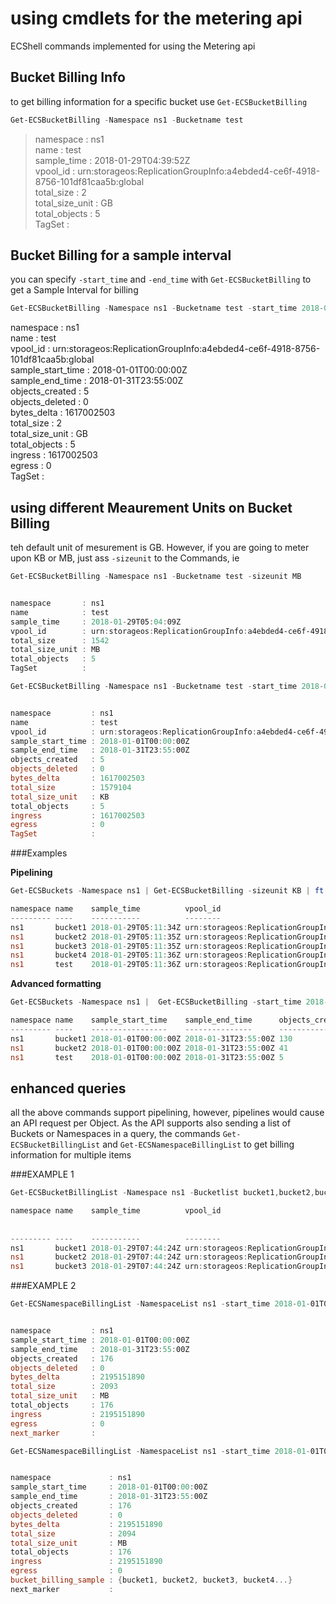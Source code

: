 # using cmdlets for the metering api

ECShell commands implemented for using the Metering api

## Bucket Billing Info 
to get billing information for a specific bucket use `Get-ECSBucketBilling`  

```Powershell
Get-ECSBucketBilling -Namespace ns1 -Bucketname test
```

>namespace       : ns1   
>name            : test    
>sample_time     : 2018-01-29T04:39:52Z    
>vpool_id        : urn:storageos:ReplicationGroupInfo:a4ebded4-ce6f-4918-8756-101df81caa5b:global  
>total_size      : 2  
>total_size_unit : GB  
>total_objects   : 5  
>TagSet          :  

## Bucket Billing for a sample interval

you can specify `-start_time` and `-end_time` with `Get-ECSBucketBilling` to get a Sample Interval for billing  

```Powershell 
Get-ECSBucketBilling -Namespace ns1 -Bucketname test -start_time 2018-01-01T00:00 -end_time 2018-01-31T23:55
```

>
namespace         : ns1  
name              : test  
vpool_id          : urn:storageos:ReplicationGroupInfo:a4ebded4-ce6f-4918-8756-101df81caa5b:global  
sample_start_time : 2018-01-01T00:00:00Z  
sample_end_time   : 2018-01-31T23:55:00Z  
objects_created   : 5  
objects_deleted   : 0  
bytes_delta       : 1617002503  
total_size        : 2  
total_size_unit   : GB  
total_objects     : 5  
ingress           : 1617002503  
egress            : 0  
TagSet            :  
>

## using different Meaurement Units on Bucket Billing 
teh default unit of mesurement is GB. However, if you are going to meter upon KB or MB, just ass `-sizeunit` to the Commands, ie

```Powershell
Get-ECSBucketBilling -Namespace ns1 -Bucketname test -sizeunit MB


namespace       : ns1  
name            : test  
sample_time     : 2018-01-29T05:04:09Z  
vpool_id        : urn:storageos:ReplicationGroupInfo:a4ebded4-ce6f-4918-8756-101df81caa5b:global  
total_size      : 1542  
total_size_unit : MB  
total_objects   : 5  
TagSet          :  
```


```Powershell
Get-ECSBucketBilling -Namespace ns1 -Bucketname test -start_time 2018-01-01T00:00 -end_time 2018-01-31T23:55 -sizeunit KB


namespace         : ns1
name              : test
vpool_id          : urn:storageos:ReplicationGroupInfo:a4ebded4-ce6f-4918-8756-101df81caa5b:global
sample_start_time : 2018-01-01T00:00:00Z
sample_end_time   : 2018-01-31T23:55:00Z
objects_created   : 5
objects_deleted   : 0
bytes_delta       : 1617002503
total_size        : 1579104
total_size_unit   : KB
total_objects     : 5
ingress           : 1617002503
egress            : 0
TagSet            :
```

###Examples

**Pipelining** 
```Powershell
Get-ECSBuckets -Namespace ns1 | Get-ECSBucketBilling -sizeunit KB | ft -AutoSize

namespace name    sample_time          vpool_id                                                                       total_size total_size_unit total_objects TagSet
--------- ----    -----------          --------                                                                       ---------- --------------- ------------- ------
ns1       bucket1 2018-01-29T05:11:34Z urn:storageos:ReplicationGroupInfo:a4ebded4-ce6f-4918-8756-101df81caa5b:global 439876     KB              130
ns1       bucket2 2018-01-29T05:11:35Z urn:storageos:ReplicationGroupInfo:a4ebded4-ce6f-4918-8756-101df81caa5b:global 124723     KB              41
ns1       bucket3 2018-01-29T05:11:35Z urn:storageos:ReplicationGroupInfo:a4ebded4-ce6f-4918-8756-101df81caa5b:global 0          KB              0
ns1       bucket4 2018-01-29T05:11:36Z urn:storageos:ReplicationGroupInfo:a4ebded4-ce6f-4918-8756-101df81caa5b:global 0          KB              0
ns1       test    2018-01-29T05:11:36Z urn:storageos:ReplicationGroupInfo:a4ebded4-ce6f-4918-8756-101df81caa5b:global 1579104    KB              5
```

**Advanced formatting**
```Powershell
Get-ECSBuckets -Namespace ns1 |  Get-ECSBucketBilling -start_time 2018-01-01T00:00 -end_time 2018-01-31T23:55 -sizeunit MB | where total_objects -ne 0 | select * -ExcludeProperty vpool_id | ft

namespace name    sample_start_time    sample_end_time      objects_created objects_deleted bytes_delta total_size total_size_unit total_objects
--------- ----    -----------------    ---------------      --------------- --------------- ----------- ---------- --------------- -------------
ns1       bucket1 2018-01-01T00:00:00Z 2018-01-31T23:55:00Z 130             0               450433129   430        MB              130
ns1       bucket2 2018-01-01T00:00:00Z 2018-01-31T23:55:00Z 41              0               127716258   122        MB              41
ns1       test    2018-01-01T00:00:00Z 2018-01-31T23:55:00Z 5               0               1617002503  1542       MB              5

```

## enhanced queries

all the above commands support pipelining, however, pipelines would cause an API request per Object.
As the API supports also sending a list of Buckets or Namespaces in a query, the commands `Get-ECSBucketBillingList` and `Get-ECSNamespaceBillingList` to get billing information for multiple items

###EXAMPLE 1

```Powershell
Get-ECSBucketBillingList -Namespace ns1 -Bucketlist bucket1,bucket2,bucket3 -sizeunit MB | ft -AutoSize

namespace name    sample_time          vpool_id                                                                       total_size total_size_unit total
                                                                                                                                                 _obje
                                                                                                                                                   cts
--------- ----    -----------          --------                                                                       ---------- --------------- -----
ns1       bucket1 2018-01-29T07:44:24Z urn:storageos:ReplicationGroupInfo:a4ebded4-ce6f-4918-8756-101df81caa5b:global        430 MB                130
ns1       bucket2 2018-01-29T07:44:24Z urn:storageos:ReplicationGroupInfo:a4ebded4-ce6f-4918-8756-101df81caa5b:global        122 MB                 41
ns1       bucket3 2018-01-29T07:44:24Z urn:storageos:ReplicationGroupInfo:a4ebded4-ce6f-4918-8756-101df81caa5b:global          0 MB                  0

```
###EXAMPLE 2


```Powershell
Get-ECSNamespaceBillingList -NamespaceList ns1 -start_time 2018-01-01T00:00 -end_time 2018-01-31T23:55 -sizeunit MB


namespace         : ns1
sample_start_time : 2018-01-01T00:00:00Z
sample_end_time   : 2018-01-31T23:55:00Z
objects_created   : 176
objects_deleted   : 0
bytes_delta       : 2195151890
total_size        : 2093
total_size_unit   : MB
total_objects     : 176
ingress           : 2195151890
egress            : 0
next_marker       :
```

```Powershell
Get-ECSNamespaceBillingList -NamespaceList ns1 -start_time 2018-01-01T00:00 -end_time 2018-01-31T23:55 -sizeunit MB -bucketdetails


namespace             : ns1
sample_start_time     : 2018-01-01T00:00:00Z
sample_end_time       : 2018-01-31T23:55:00Z
objects_created       : 176
objects_deleted       : 0
bytes_delta           : 2195151890
total_size            : 2094
total_size_unit       : MB
total_objects         : 176
ingress               : 2195151890
egress                : 0
bucket_billing_sample : {bucket1, bucket2, bucket3, bucket4...}
next_marker           :
```